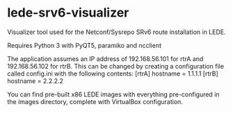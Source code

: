 # lede-srv6-visualizer
Visualizer tool used for the Netconf/Sysrepo SRv6 route installation in LEDE.

Requires Python 3 with PyQT5, paramiko and ncclient

The application assumes an IP address of 192.168.56.101 for rtrA and 192.168.56.102 for rtrB. This can be changed by creating a configuration file called config.ini with the following contents:
[rtrA]
hostname = 1.1.1.1
[rtrB]
hostname = 2.2.2.2

You can find pre-built x86 LEDE images with everything pre-configured in the images directory, complete with VirtualBox configuration.
